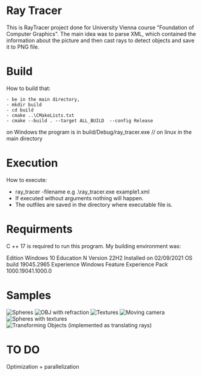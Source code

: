 
# Ray Tracer

This is RayTracer project done for University Vienna course "Foundation of Computer Graphics".
The main idea was to parse XML, which contained the information about the picture and then cast rays to detect objects and save it to PNG file.


# Build
How to build that:

    - be in the main directory,
    - mkdir build
    - cd build
    - cmake ..\CMakeLists.txt  
    - cmake --build . --target ALL_BUILD  --config Release
    
on Windows the program is in build/Debug/ray_tracer.exe // on linux in the main directory

# Execution
How to execute:

- ray_tracer -filename e.g .\ray_tracer.exe example1.xml
- If executed without arguments nothing will happen.
- The outfiles are saved in the directory where executable file is.



# Requirments
C ++ 17 is  required to run this program. My building environment was: 

Edition	Windows 10 Education N
Version	22H2
Installed on	‎02/‎09/‎2021
OS build	19045.2965
Experience	Windows Feature Experience Pack 1000.19041.1000.0


# Samples

![Spheres](example3.png)
![OBJ with refraction](example5.png)
![Textures](example6.png)
![Moving camera](example7.png)
![Spheres with textures](example8.png)
![Transforming Objects (implemented as translating rays)](example9.png)
# TO DO
Optimization + parallelization